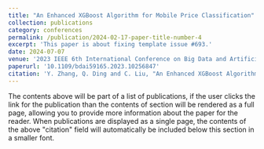 ```yaml
---
title: "An Enhanced XGBoost Algorithm for Mobile Price Classification"
collection: publications
category: conferences
permalink: /publication/2024-02-17-paper-title-number-4
excerpt: 'This paper is about fixing template issue #693.'
date: 2024-07-07
venue: '2023 IEEE 6th International Conference on Big Data and Artificial Intelligence (BDAI)'
paperurl: '10.1109/bdai59165.2023.10256847'
citation: 'Y. Zhang, Q. Ding and C. Liu, "An Enhanced XGBoost Algorithm for Mobile Price Classification," 2023 IEEE 6th International Conference on Big Data and Artificial Intelligence (BDAI), Jiaxing, China, 2023, pp. 154-159, doi: 10.1109/BDAI59165.2023.10256847.'
---
```


The contents above will be part of a list of publications, if the user clicks the link for the publication than the contents of section will be rendered as a full page, allowing you to provide more information about the paper for the reader. When publications are displayed as a single page, the contents of the above "citation" field will automatically be included below this section in a smaller font.
